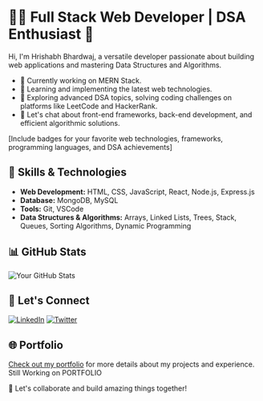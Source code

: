 # 👩‍💻 Full Stack Web Developer | DSA Enthusiast 🧠

Hi, I'm Hrishabh Bhardwaj, a versatile developer passionate about building web applications and mastering Data Structures and Algorithms.

- 🔭 Currently working on MERN Stack.
- 🌱 Learning and implementing the latest web technologies.
- 📘 Exploring advanced DSA topics, solving coding challenges on platforms like LeetCode and HackerRank.
- 💬 Let's chat about front-end frameworks, back-end development, and efficient algorithmic solutions.

[Include badges for your favorite web technologies, frameworks, programming languages, and DSA achievements]

## 🚀 Skills & Technologies

- **Web Development:** HTML, CSS, JavaScript, React, Node.js, Express.js
- **Database:** MongoDB, MySQL
- **Tools:** Git, VSCode
- **Data Structures & Algorithms:** Arrays, Linked Lists, Trees, Stack, Queues, Sorting Algorithms, Dynamic Programming

## 📊 GitHub Stats

![Your GitHub Stats](https://github-readme-stats.vercel.app/api?username=your-username&show_icons=true&count_private=true&hide=contribs,prs&theme=radical)

## 🤝 Let's Connect

[![LinkedIn](https://img.shields.io/badge/-LinkedIn-blue?style=flat-square&logo=LinkedIn&logoColor=white&link=https://www.linkedin.com/in/your-username/)](https://www.linkedin.com/in/hrishabh-bhardwaj-55aab7218/)
[![Twitter](https://img.shields.io/badge/-Twitter-blue?style=flat-square&logo=Twitter&logoColor=white&link=https://twitter.com/your-username)](https://twitter.com/its_hrishabh_)

## 🌐 Portfolio

[Check out my portfolio]() for more details about my projects and experience. Still Working on PORTFOLIO

🚀 Let's collaborate and build amazing things together!
